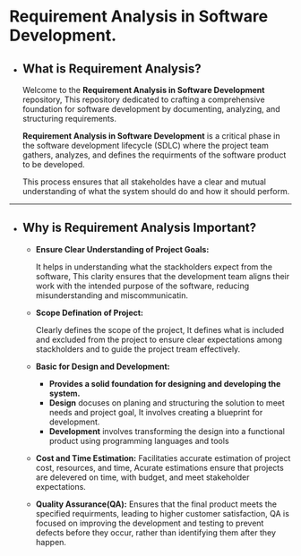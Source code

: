 # **Requirement Analysis in Software Development.**

- ## **What is Requirement Analysis?**

  Welcome to the **Requirement Analysis in Software Development** repository, This repository dedicated to crafting a comprehensive foundation for software development by documenting, analyzing, and structuring requirements.

  **Requirement Analysis in Software Development** is a critical phase in the software development lifecycle (SDLC) where the project team gathers, analyzes, and defines the requirments of the software product to be developed.

  This process ensures that all stakeholdes have a clear and mutual understanding of what the system should do and how it should perform.

---

- ## **Why is Requirement Analysis Important?**

  - **Ensure Clear Understanding of Project Goals:**

    It helps in understanding what the stackholders expect from the software, This clarity ensures that the development team aligns their work with the intended purpose of the software, reducing misunderstanding and miscommunicatin.

  - **Scope Defination of Project:**

    Clearly defines the scope of the project, It defines what is included and excluded from the project to ensure clear expectations among stackholders and to guide the project tream effectively.

  - **Basic for Design and Development:**

    - **Provides a solid foundation for designing and developing the system.**
    - **Design** docuses on planing and structuring the solution to meet needs and project goal, It involves creating a blueprint for development.
    - **Development** involves transforming the design into a functional product using programming languages and tools

  - **Cost and Time Estimation:**
    Facilitaties accurate estimation of project cost, resources, and time, Acurate estimations ensure that projects are delevered on time, with budget, and meet stakeholder expectations.

  - **Quality Assurance(QA):**
    Ensures that the final product meets the specified requirments, leading to higher customer satisfaction, QA is focused on improving the development and testing to prevent defects before they occur, rather than identifying them after they happen.
